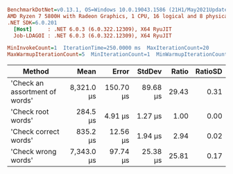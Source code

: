 ``` ini

BenchmarkDotNet=v0.13.1, OS=Windows 10.0.19043.1586 (21H1/May2021Update)
AMD Ryzen 7 5800H with Radeon Graphics, 1 CPU, 16 logical and 8 physical cores
.NET SDK=6.0.201
  [Host]     : .NET 6.0.3 (6.0.322.12309), X64 RyuJIT
  Job-LDAGOI : .NET 6.0.3 (6.0.322.12309), X64 RyuJIT

MinInvokeCount=1  IterationTime=250.0000 ms  MaxIterationCount=20  
MaxWarmupIterationCount=5  MinIterationCount=1  MinWarmupIterationCount=1  

```
|                         Method |       Mean |     Error |   StdDev | Ratio | RatioSD |
|------------------------------- |-----------:|----------:|---------:|------:|--------:|
| &#39;Check an assortment of words&#39; | 8,321.0 μs | 150.70 μs | 89.68 μs | 29.43 |    0.31 |
|             &#39;Check root words&#39; |   284.5 μs |   4.91 μs |  1.27 μs |  1.00 |    0.00 |
|          &#39;Check correct words&#39; |   835.2 μs |  12.56 μs |  1.94 μs |  2.94 |    0.02 |
|            &#39;Check wrong words&#39; | 7,343.0 μs |  97.74 μs | 25.38 μs | 25.81 |    0.17 |
